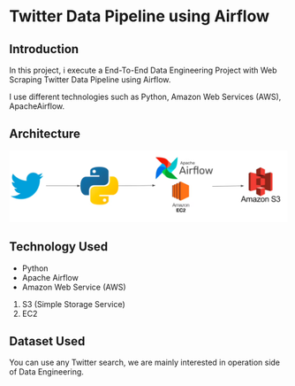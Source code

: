 # Twitter Data Pipeline using Airflow

## Introduction 
In this project, i execute a End-To-End Data Engineering Project with Web Scraping Twitter Data Pipeline using Airflow.

I use different technologies such as Python, Amazon Web Services (AWS), ApacheAirflow.

## Architecture 
<img src="Architecture.jpg">

## Technology Used
- Python
- Apache Airflow
- Amazon Web Service (AWS)
1. S3 (Simple Storage Service)
2. EC2


## Dataset Used
You can use any Twitter search, we are mainly interested in operation side of Data Engineering.
